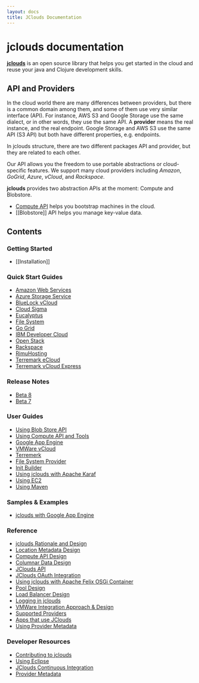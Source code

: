 ```yaml
---
layout: docs
title: JClouds Documentation
---
```


# **jclouds** documentation

[**jclouds**](http://www.jclouds.org/) is an open source library that helps you get started in the cloud and reuse your java and 
Clojure development skills. 


## API and Providers

In the cloud world there are many differences between providers, but there is a common domain among them, and some of them use very similar interface (API).
For instance, AWS S3 and Google Storage use the same dialect, or in other words, they use the same API.
A **provider** means the real instance, and the real endpoint. Google Storage and AWS S3 use the same API (S3 API) but both have different properties, e.g. endpoints.

In jclouds structure, there are two different packages API and provider, but they are related to each other.

Our API allows you the freedom to use portable abstractions or cloud-specific features. 
We support many cloud providers including _Amazon_, _GoGrid_, _Azure_, _vCloud_, and _Rackspace_.



**jclouds** provides two abstraction APIs at the moment: Compute and Blobstore. 

   * [Compute API](refere) helps you bootstrap machines in the cloud.
   * [[Blobstore]] API helps you manage key-value data.

## Contents

### Getting Started

* [[Installation]]

### Quick Start Guides

* [Amazon Web Services](/documentation/quickstart/aws)
* [Azure Storage Service](/documentation/quickstart/azure-storage)
* [BlueLock vCloud](/documentation/quickstart/bluelock)
* [Cloud Sigma](/documentation/quickstart/cloudsigma)
* [Eucalyptus](/documentation/quickstart/eucalyptus)
* [File System](/documentation/quickstart/filesystem)
* [Go Grid](/documentation/quickstart/go-grid)
* [IBM Developer Cloud](/documentation/quickstart/ibm-developer-cloud)
* [Open Stack](/documentation/quickstart/openstack)
* [Rackspace](/documentation/quickstart/rackspace)
* [RimuHosting](/documentation/quickstart/rimuhosting)
* [Terremark eCloud](/documentation/quickstart/terremark-ecloud)
* [Terremark vCloud Express](/documentation/quickstart/terremark-vcloud-express)

### Release Notes

* [Beta 8](/documentation/releasenotes/beta8)
* [Beta 7](/documentation/releasenotes/beta7)

### User Guides

* [Using Blob Store API](/documentation/userguide/blobstore-guide)
* [Using Compute API and Tools](/documentation/userguide/compute)
* [Google App Engine](/documentation/userguide/google-app-engine)
* [VMWare vCloud](/documentation/userguide/vmware-cloud)
* [Terremerk](/documentation/userguide/terremark)
* [File System Provider](/documentation/userguide/filesystem-provider)
* [Init Builder](/documentation/userguide/init-builder)
* [Using jclouds with Apache Karaf](/documentation/userguide/karaf)
* [Using EC2](/documentation/userguide/using-ec2)
* [Using Maven](/documentation/userguide/using-maven)

### Samples & Examples

* [jclouds with Google App Engine](/documentation/examples/google-app-engine)

### Reference

* [jclouds Rationale and Design](/documentation/reference/rationale-design)
* [Location Metadata Design](/documentation/reference/location-metadata-design)
* [Compute API Design](/documentation/reference/compute-design)
* [Columnar Data Design](/documentation/reference/columnar-datadesign)
* [JClouds API](/documentation/reference/jclouds-api)
* [JClouds OAuth Integration](/documentation/reference/oauth)
* [Using jclouds with Apache Felix OSGi Container](/documentation/reference/osgi)
* [Pool Design](/documentation/reference/pool-design)
* [Load Balancer Design](/documentation/reference/load-balancer-design)
* [Logging in jclouds](/documentation/reference/jclounds-logging)
* [VMWare Integration Approach & Design](/documentation/reference/vmware-integration-design)
* [Supported Providers](/documentation/reference/supported-providers)
* [Apps that use JClouds](/documentation/reference/apps-that-use-jclouds)
* [Using Provider Metadata](/documentation/reference/using-provider-metadata)


### Developer Resources

* [Contributing to jclouds](/documentation/devguides/contributing-to-jclouds)
* [Using Eclipse](/documentation/devguides/using-eclipse)
* [JClouds Continuous Integration](/documentation/devguides/continuous-integration)
* [Provider Metadata](/documentation/devguides/provider-metadata)


